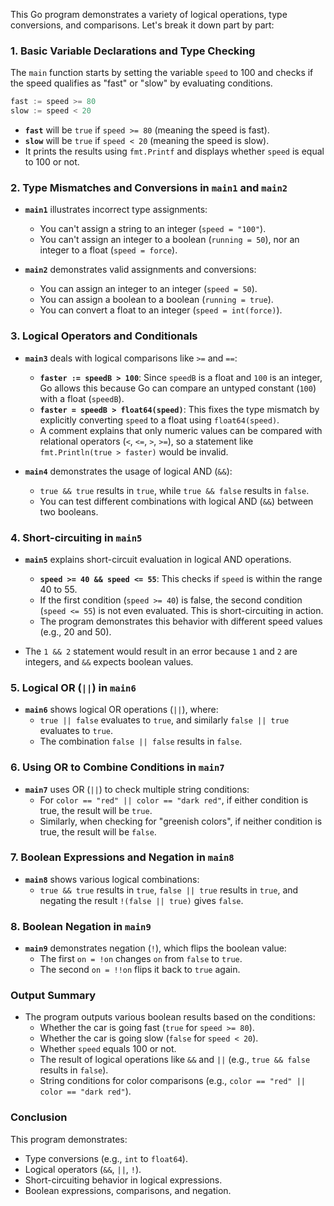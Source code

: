This Go program demonstrates a variety of logical operations, type conversions, and comparisons. Let's break it down part by part:

### 1. **Basic Variable Declarations and Type Checking**  
The `main` function starts by setting the variable `speed` to 100 and checks if the speed qualifies as "fast" or "slow" by evaluating conditions.

```go
fast := speed >= 80
slow := speed < 20
```

- **`fast`** will be `true` if `speed >= 80` (meaning the speed is fast).
- **`slow`** will be `true` if `speed < 20` (meaning the speed is slow).
- It prints the results using `fmt.Printf` and displays whether `speed` is equal to 100 or not.

### 2. **Type Mismatches and Conversions in `main1` and `main2`**

- **`main1`** illustrates incorrect type assignments:
  - You can't assign a string to an integer (`speed = "100"`).
  - You can't assign an integer to a boolean (`running = 50`), nor an integer to a float (`speed = force`).

- **`main2`** demonstrates valid assignments and conversions:
  - You can assign an integer to an integer (`speed = 50`).
  - You can assign a boolean to a boolean (`running = true`).
  - You can convert a float to an integer (`speed = int(force)`).

### 3. **Logical Operators and Conditionals**

- **`main3`** deals with logical comparisons like `>=` and `==`:
  - **`faster := speedB > 100`**: Since `speedB` is a float and `100` is an integer, Go allows this because Go can compare an untyped constant (`100`) with a float (`speedB`).
  - **`faster = speedB > float64(speed)`**: This fixes the type mismatch by explicitly converting `speed` to a float using `float64(speed)`.
  - A comment explains that only numeric values can be compared with relational operators (`<`, `<=`, `>`, `>=`), so a statement like `fmt.Println(true > faster)` would be invalid.

- **`main4`** demonstrates the usage of logical AND (`&&`):
  - `true && true` results in `true`, while `true && false` results in `false`. 
  - You can test different combinations with logical AND (`&&`) between two booleans.

### 4. **Short-circuiting in `main5`**

- **`main5`** explains short-circuit evaluation in logical AND operations.
  - **`speed >= 40 && speed <= 55`**: This checks if `speed` is within the range 40 to 55. 
  - If the first condition (`speed >= 40`) is false, the second condition (`speed <= 55`) is not even evaluated. This is short-circuiting in action.
  - The program demonstrates this behavior with different speed values (e.g., 20 and 50).
  
- The `1 && 2` statement would result in an error because `1` and `2` are integers, and `&&` expects boolean values.

### 5. **Logical OR (`||`) in `main6`**

- **`main6`** shows logical OR operations (`||`), where:
  - `true || false` evaluates to `true`, and similarly `false || true` evaluates to `true`.
  - The combination `false || false` results in `false`.

### 6. **Using OR to Combine Conditions in `main7`**

- **`main7`** uses OR (`||`) to check multiple string conditions:
  - For `color == "red" || color == "dark red"`, if either condition is true, the result will be `true`. 
  - Similarly, when checking for "greenish colors", if neither condition is true, the result will be `false`.

### 7. **Boolean Expressions and Negation in `main8`**

- **`main8`** shows various logical combinations:
  - `true && true` results in `true`, `false || true` results in `true`, and negating the result `!(false || true)` gives `false`.

### 8. **Boolean Negation in `main9`**

- **`main9`** demonstrates negation (`!`), which flips the boolean value:
  - The first `on = !on` changes `on` from `false` to `true`.
  - The second `on = !!on` flips it back to `true` again.

### Output Summary

- The program outputs various boolean results based on the conditions:
  - Whether the car is going fast (`true` for `speed >= 80`).
  - Whether the car is going slow (`false` for `speed < 20`).
  - Whether `speed` equals 100 or not.
  - The result of logical operations like `&&` and `||` (e.g., `true && false` results in `false`).
  - String conditions for color comparisons (e.g., `color == "red" || color == "dark red"`).

### Conclusion

This program demonstrates:
- Type conversions (e.g., `int` to `float64`).
- Logical operators (`&&`, `||`, `!`).
- Short-circuiting behavior in logical expressions.
- Boolean expressions, comparisons, and negation.
